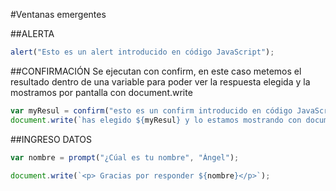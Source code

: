 #Ventanas emergentes

##ALERTA
```jsx
alert("Esto es un alert introducido en código JavaScript");
```
##CONFIRMACIÓN
Se ejecutan con confirm, en este caso metemos el resultado dentro de una variable para poder ver la respuesta elegida y la mostramos por pantalla con document.write

```jsx
var myResul = confirm("esto es un confirm introducido en código JavaScript");
document.write(`has elegido ${myResul} y lo estamos mostrando con document.write()`)
```
##INGRESO DATOS
```jsx
var nombre = prompt("¿Cúal es tu nombre", "Ángel");

document.write(`<p> Gracias por responder ${nombre}</p>`);
```